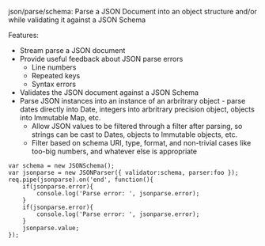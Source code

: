 json/parse/schema: Parse a JSON Document into an object structure and/or while validating it against a JSON Schema

Features:

* Stream parse a JSON document
* Provide useful feedback about JSON parse errors
	- Line numbers
	- Repeated keys
	- Syntax errors
* Validates the JSON document against a JSON Schema
* Parse JSON instances into an instance of an arbritrary object - parse dates directly into Date, integers into arbritrary precision object, objects into Immutable Map, etc.
	- Allow JSON values to be filtered through a filter after parsing, so strings can be cast to Dates, objects to Immutable objects, etc.
   - Filter based on schema URI, type, format, and non-trivial cases like too-big numbers, and whatever else is appropriate

```ecmascript
var schema = new JSONSchema();
var jsonparse = new JSONParser({ validator:schema, parser:foo });
req.pipe(jsonparse).on('end', function(){
	if(jsonparse.error){
		console.log('Parse error: ', jsonparse.error);
	}
	if(jsonparse.error){
		console.log('Parse error: ', jsonparse.error);
	}
	jsonparse.value;
});
```

